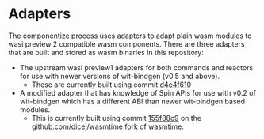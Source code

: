 # Adapters

The componentize process uses adapters to adapt plain wasm modules to wasi preview 2 compatible wasm components. There are three adapters that are built and stored as wasm binaries in this repository:

* The upstream wasi preview1 adapters for both commands and reactors for use with newer versions of wit-bindgen (v0.5 and above).
    * These are currently built using commit [d4e4f610](https://github.com/bytecodealliance/wasmtime/commit/d4e4f610ce86289619e5962ae13031fec9e5d71d)
* A modified adapter that has knowledge of Spin APIs for use with v0.2 of wit-bindgen which has a different ABI than newer wit-bindgen based modules.
    * This is currently built using commit [155f88c9](https://github.com/dicej/wasmtime/commit/155f88c98e09f5d598fd5c3ad0a0594c9b8f652e) on the github.com/dicej/wasmtime fork of wasmtime.


